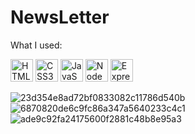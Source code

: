 # NewsLetter
What I used:

<p align="left">
<a href="https://developer.mozilla.org/en-US/docs/Glossary/HTML5" target="_blank" rel="noreferrer"><img src="https://raw.githubusercontent.com/danielcranney/readme-generator/main/public/icons/skills/html5-colored.svg" width="36" height="36" alt="HTML5" /></a> 
<a href="https://developer.mozilla.org/en-US/docs/Web/CSS" target="_blank" rel="noreferrer"><img src="https://raw.githubusercontent.com/danielcranney/readme-generator/main/public/icons/skills/css3-colored.svg" width="36" height="36" alt="CSS3" /></a>
<a href="https://developer.mozilla.org/en-US/docs/Web/JavaScript" target="_blank" rel="noreferrer"><img src="https://raw.githubusercontent.com/danielcranney/readme-generator/main/public/icons/skills/javascript-colored.svg" width="36" height="36" alt="JavaScript" /></a>
<a href="https://nodejs.org/en/" target="_blank" rel="noreferrer"><img src="https://raw.githubusercontent.com/danielcranney/readme-generator/main/public/icons/skills/nodejs-colored.svg" width="36" height="36" alt="NodeJs"/></a>
<a href="https://expressjs.com/" rel="nofollow"><img src="https://raw.githubusercontent.com/danielcranney/readme-generator/main/public/icons/skills/express-colored-dark.svg" width="36" height="36" alt="Express" style="max-width: 100%;"></a>
</p>

![23d354e8ad72bf0833082c11786d540b](https://user-images.githubusercontent.com/91401714/184374339-41730c57-f032-4dac-8555-ee3c95d89f8d.png)
![6870820de6c9fc86a347a5640233c4c1](https://user-images.githubusercontent.com/91401714/184374864-a3153e32-f2c3-4aa1-9244-313430d409b1.png)
![ade9c92fa24175600f2881c48b8e95a3](https://user-images.githubusercontent.com/91401714/184375009-bbe6cd7f-366e-4133-a8c8-23c1e31b14f1.png)

